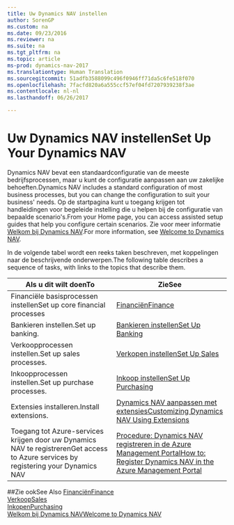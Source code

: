 ```yaml
---
title: Uw Dynamics NAV instellen
author: SorenGP
ms.custom: na
ms.date: 09/23/2016
ms.reviewer: na
ms.suite: na
ms.tgt_pltfrm: na
ms.topic: article
ms-prod: dynamics-nav-2017
ms.translationtype: Human Translation
ms.sourcegitcommit: 51adfb3588099c496f0946ff71da5c6fe518f070
ms.openlocfilehash: 7facfd820a6a555ccf57ef04fd7207939238f3ae
ms.contentlocale: nl-nl
ms.lasthandoff: 06/26/2017

---
```


# <a name="set-up-your-dynamics-nav"></a><span data-ttu-id="b0331-102">Uw Dynamics NAV instellen</span><span class="sxs-lookup"><span data-stu-id="b0331-102">Set Up Your Dynamics NAV</span></span>
<span data-ttu-id="b0331-103">Dynamics NAV bevat een standaardconfiguratie van de meeste bedrijfsprocessen, maar u kunt de configuratie aanpassen aan uw zakelijke behoeften.</span><span class="sxs-lookup"><span data-stu-id="b0331-103">Dynamics NAV includes a standard configuration of most business processes, but you can change the configuration to suit your business' needs.</span></span>
<span data-ttu-id="b0331-104">Op de startpagina kunt u toegang krijgen tot handleidingen voor begeleide instelling die u helpen bij de configuratie van bepaalde scenario's.</span><span class="sxs-lookup"><span data-stu-id="b0331-104">From your Home page, you can access assisted setup guides that help you configure certain scenarios.</span></span> <span data-ttu-id="b0331-105">Zie voor meer informatie [Welkom bij Dynamics NAV](across-get-started.md).</span><span class="sxs-lookup"><span data-stu-id="b0331-105">For more information, see [Welcome to Dynamics NAV](across-get-started.md).</span></span>  

<span data-ttu-id="b0331-106">In de volgende tabel wordt een reeks taken beschreven, met koppelingen naar de beschrijvende onderwerpen.</span><span class="sxs-lookup"><span data-stu-id="b0331-106">The following table describes a sequence of tasks, with links to the topics that describe them.</span></span>

| <span data-ttu-id="b0331-107">Als u dit wilt doen</span><span class="sxs-lookup"><span data-stu-id="b0331-107">To</span></span>                                                                  | <span data-ttu-id="b0331-108">Zie</span><span class="sxs-lookup"><span data-stu-id="b0331-108">See</span></span>                      |
|---------------------------------------------------------------------|--------------------------|
|<span data-ttu-id="b0331-109">Financiële basisprocessen instellen</span><span class="sxs-lookup"><span data-stu-id="b0331-109">Set up core financial processes</span></span>|[<span data-ttu-id="b0331-110">Financiën</span><span class="sxs-lookup"><span data-stu-id="b0331-110">Finance</span></span>](finance-setup-setup-finance-setup.md)|
|<span data-ttu-id="b0331-111">Bankieren instellen.</span><span class="sxs-lookup"><span data-stu-id="b0331-111">Set up banking.</span></span>|[<span data-ttu-id="b0331-112">Bankieren instellen</span><span class="sxs-lookup"><span data-stu-id="b0331-112">Set Up Banking</span></span>](bank-setup-banking.md)|
|<span data-ttu-id="b0331-113">Verkoopprocessen instellen.</span><span class="sxs-lookup"><span data-stu-id="b0331-113">Set up sales processes.</span></span>|[<span data-ttu-id="b0331-114">Verkopen instellen</span><span class="sxs-lookup"><span data-stu-id="b0331-114">Set Up Sales</span></span>](sales-setup-sales.md)|
|<span data-ttu-id="b0331-115">Inkoopprocessen instellen.</span><span class="sxs-lookup"><span data-stu-id="b0331-115">Set up purchase processes.</span></span>|[<span data-ttu-id="b0331-116">Inkoop instellen</span><span class="sxs-lookup"><span data-stu-id="b0331-116">Set Up Purchasing</span></span>](purchasing-setup-purchasing.md)|
|<span data-ttu-id="b0331-117">Extensies installeren.</span><span class="sxs-lookup"><span data-stu-id="b0331-117">Install extensions.</span></span>|[<span data-ttu-id="b0331-118">Dynamics NAV aanpassen met extensies</span><span class="sxs-lookup"><span data-stu-id="b0331-118">Customizing Dynamics NAV Using Extensions</span></span>](ui-extensions.md)|
|<span data-ttu-id="b0331-119">Toegang tot Azure-services krijgen door uw Dynamics NAV te registreren</span><span class="sxs-lookup"><span data-stu-id="b0331-119">Get access to Azure services by registering your Dynamics NAV</span></span>|[<span data-ttu-id="b0331-120">Procedure: Dynamics NAV registreren in de Azure Management Portal</span><span class="sxs-lookup"><span data-stu-id="b0331-120">How to: Register Dynamics NAV in the Azure Management Portal</span></span>](ui-how-register-dynamics-nav-azure.md)|

##<a name="see-also"></a><span data-ttu-id="b0331-121">Zie ook</span><span class="sxs-lookup"><span data-stu-id="b0331-121">See Also</span></span>
[<span data-ttu-id="b0331-122">Financiën</span><span class="sxs-lookup"><span data-stu-id="b0331-122">Finance</span></span>](finance-setup.md)  
[<span data-ttu-id="b0331-123">Verkoop</span><span class="sxs-lookup"><span data-stu-id="b0331-123">Sales</span></span>](sales-manage-sales.md)  
[<span data-ttu-id="b0331-124">Inkopen</span><span class="sxs-lookup"><span data-stu-id="b0331-124">Purchasing</span></span>](purchasing-manage-purchasing.md)  
[<span data-ttu-id="b0331-125">Welkom bij Dynamics NAV</span><span class="sxs-lookup"><span data-stu-id="b0331-125">Welcome to Dynamics NAV</span></span>](across-get-started.md)  

